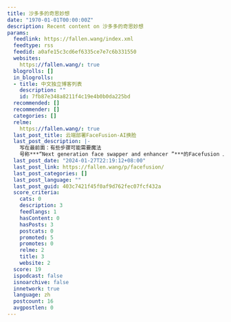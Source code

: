 ```yaml
---
title: 沙多多的奇思妙想
date: "1970-01-01T00:00:00Z"
description: Recent content on 沙多多的奇思妙想
params:
  feedlink: https://fallen.wang/index.xml
  feedtype: rss
  feedid: a0afe15c3cd6ef6335ce7e7c6b331550
  websites:
    https://fallen.wang/: true
  blogrolls: []
  in_blogrolls:
  - title: 中文独立博客列表
    description: ""
    id: 7fb87e348a8211f4c19e4b0b0da225bd
  recommended: []
  recommender: []
  categories: []
  relme:
    https://fallen.wang/: true
  last_post_title: 云端部署FaceFusion-AI换脸
  last_post_description: |-
    写在最前面：有些步骤可能需要魔法
    号称***“Next generation face swapper and enhancer ”***的Facefusion 上周发布了2.2.1 版本。虽然对显卡要求没有以前的roop
  last_post_date: "2024-01-27T22:19:12+08:00"
  last_post_link: https://fallen.wang/p/facefusion/
  last_post_categories: []
  last_post_language: ""
  last_post_guid: 403c7421f45f0af9d762fec07fcf432a
  score_criteria:
    cats: 0
    description: 3
    feedlangs: 1
    hasContent: 0
    hasPosts: 3
    postcats: 0
    promoted: 5
    promotes: 0
    relme: 2
    title: 3
    website: 2
  score: 19
  ispodcast: false
  isnoarchive: false
  innetwork: true
  language: zh
  postcount: 16
  avgpostlen: 0
---
```

